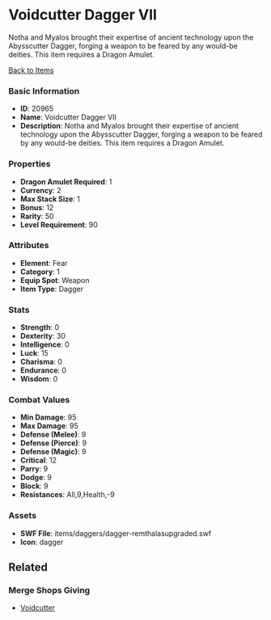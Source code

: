 # Voidcutter Dagger VII

Notha and Myalos brought their expertise of ancient technology upon the Abysscutter Dagger, forging a weapon to be feared by any would-be deities. This item requires a Dragon Amulet.

[Back to Items](../items.md)

### Basic Information

- **ID**: 20965
- **Name**: Voidcutter Dagger VII
- **Description**: Notha and Myalos brought their expertise of ancient technology upon the Abysscutter Dagger, forging a weapon to be feared by any would-be deities. This item requires a Dragon Amulet.

### Properties

- **Dragon Amulet Required**: 1
- **Currency**: 2
- **Max Stack Size**: 1
- **Bonus**: 12
- **Rarity**: 50
- **Level Requirement**: 90

### Attributes

- **Element**: Fear
- **Category**: 1
- **Equip Spot**: Weapon
- **Item Type**: Dagger

### Stats

- **Strength**: 0
- **Dexterity**: 30
- **Intelligence**: 0
- **Luck**: 15
- **Charisma**: 0
- **Endurance**: 0
- **Wisdom**: 0

### Combat Values

- **Min Damage**: 95
- **Max Damage**: 95
- **Defense (Melee)**: 9
- **Defense (Pierce)**: 9
- **Defense (Magic)**: 9
- **Critical**: 12
- **Parry**: 9
- **Dodge**: 9
- **Block**: 9
- **Resistances**: All,9,Health,-9

### Assets

- **SWF File**: items/daggers/dagger-remthalasupgraded.swf
- **Icon**: dagger

## Related

### Merge Shops Giving

- [Voidcutter](../merge-shops/370-voidcutter.md)

